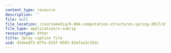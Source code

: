 ```yaml
---
content_type: resource
description: ''
file: null
file_location: /coursemedia/6-004-computation-structures-spring-2017/d34ee97207fe633f950383afaa3c32dc_p2DReFbW35c.srt
file_type: application/x-subrip
resourcetype: Other
title: 3play caption file
uid: d34ee972-07fe-633f-9503-83afaa3c32dc
---
```

